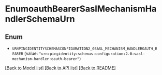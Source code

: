 # EnumoauthBearerSaslMechanismHandlerSchemaUrn

## Enum


* `URNPINGIDENTITYSCHEMASCONFIGURATION2_0SASL_MECHANISM_HANDLEROAUTH_BEARER` (value: `"urn:pingidentity:schemas:configuration:2.0:sasl-mechanism-handler:oauth-bearer"`)


[[Back to Model list]](../README.md#documentation-for-models) [[Back to API list]](../README.md#documentation-for-api-endpoints) [[Back to README]](../README.md)


